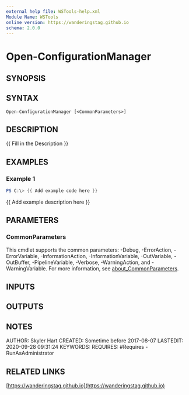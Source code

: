 ```yaml
---
external help file: WSTools-help.xml
Module Name: WSTools
online version: https://wanderingstag.github.io
schema: 2.0.0
---
```


# Open-ConfigurationManager

## SYNOPSIS

## SYNTAX

```
Open-ConfigurationManager [<CommonParameters>]
```

## DESCRIPTION
{{ Fill in the Description }}

## EXAMPLES

### Example 1
```powershell
PS C:\> {{ Add example code here }}
```

{{ Add example description here }}

## PARAMETERS

### CommonParameters
This cmdlet supports the common parameters: -Debug, -ErrorAction, -ErrorVariable, -InformationAction, -InformationVariable, -OutVariable, -OutBuffer, -PipelineVariable, -Verbose, -WarningAction, and -WarningVariable. For more information, see [about_CommonParameters](http://go.microsoft.com/fwlink/?LinkID=113216).

## INPUTS

## OUTPUTS

## NOTES
AUTHOR: Skyler Hart
CREATED: Sometime before 2017-08-07
LASTEDIT: 2020-09-28 09:31:24
KEYWORDS:
REQUIRES:
    #Requires -RunAsAdministrator

## RELATED LINKS

[https://wanderingstag.github.io](https://wanderingstag.github.io)

